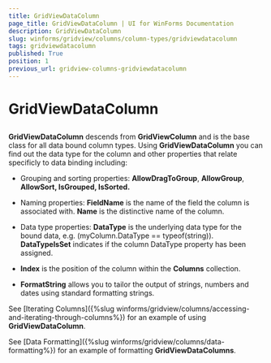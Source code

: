 ```yaml
---
title: GridViewDataColumn
page_title: GridViewDataColumn | UI for WinForms Documentation
description: GridViewDataColumn
slug: winforms/gridview/columns/column-types/gridviewdatacolumn
tags: gridviewdatacolumn
published: True
position: 1
previous_url: gridview-columns-gridviewdatacolumn
---
```


# GridViewDataColumn



## 

__GridViewDataColumn__ descends from __GridViewColumn__ and is the base class for all data bound column types. Using __GridViewDataColumn__ you can find out the data type for the column and other properties that relate specificly to data binding including:

* Grouping and sorting properties: __AllowDragToGroup__, __AllowGroup__, __AllowSort, IsGrouped, IsSorted.__

* Naming properties: __FieldName__ is the name of the field the column is associated with. __Name__ is the distinctive name of the column.

* Data type properties: __DataType__ is the underlying data type for the bound data, e.g. (myColumn.DataType == typeof(string)). __DataTypeIsSet__ indicates if the column DataType property has been assigned.

* __Index__ is the position of the column within the __Columns__ collection.

* __FormatString__ allows you to tailor the output of strings, numbers and dates using standard formatting strings. 

See [Iterating Columns]({%slug winforms/gridview/columns/accessing-and-iterating-through-columns%}) for an example of using __GridViewDataColumn__.

See [Data Formatting]({%slug winforms/gridview/columns/data-formatting%}) for an example of formatting __GridViewDataColumns__.
